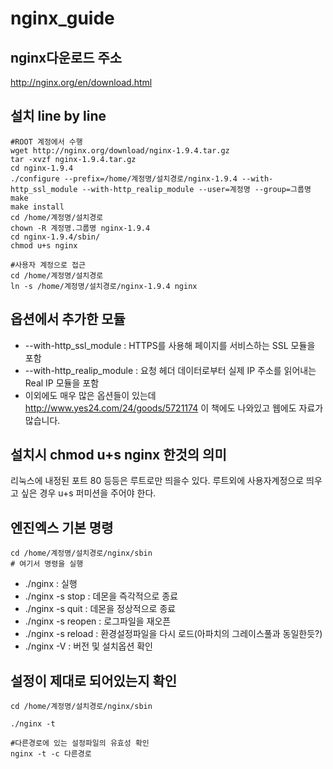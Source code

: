 # nginx_guide

## nginx다운로드 주소
http://nginx.org/en/download.html

## 설치 line by line

```
#ROOT 계정에서 수행
wget http://nginx.org/download/nginx-1.9.4.tar.gz
tar -xvzf nginx-1.9.4.tar.gz
cd nginx-1.9.4
./configure --prefix=/home/계정명/설치경로/nginx-1.9.4 --with-http_ssl_module --with-http_realip_module --user=계정명 --group=그룹명
make
make install
cd /home/계정명/설치경로
chown -R 계정명.그룹명 nginx-1.9.4
cd nginx-1.9.4/sbin/
chmod u+s nginx

#사용자 계정으로 접근
cd /home/계정명/설치경로
ln -s /home/계정명/설치경로/nginx-1.9.4 nginx
```

## 옵션에서 추가한 모듈
* --with-http_ssl_module : HTTPS를 사용해 페이지를 서비스하는 SSL 모듈을 포함
* --with-http_realip_module : 요청 헤더 데이터로부터 실제 IP 주소를 읽어내는 Real IP 모듈을 포함
* 이외에도 매우 많은 옵션들이 있는데 http://www.yes24.com/24/goods/5721174 이 책에도 나와있고 웹에도 자료가 많습니다.

## 설치시 chmod u+s nginx 한것의 의미
리눅스에 내정된 포트 80 등등은 루트로만 띄을수 있다. 루트외에 사용자계정으로 띄우고 싶은 경우 u+s 퍼미션을 주어야 한다.

## 엔진엑스 기본 명령
```
cd /home/계정명/설치경로/nginx/sbin
# 여기서 명령을 실행
```
* ./nginx : 실행
* ./nginx -s stop : 데몬을 즉각적으로 종료
* ./nginx -s quit : 데몬을 정상적으로 종료
* ./nginx -s reopen : 로그파일을 재오픈
* ./nginx -s reload : 환경설정파일을 다시 로드(아파치의 그레이스풀과 동일한듯?)
* ./nginx -V : 버전 및 설치옵션 확인

## 설정이 제대로 되어있는지 확인
```
cd /home/계정명/설치경로/nginx/sbin

./nginx -t

#다른경로에 있는 설정파일의 유효성 확인
nginx -t -c 다른경로
```
